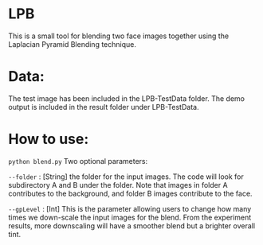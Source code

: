 # LPB
This is a small tool for blending two face images together using the Laplacian Pyramid Blending technique.

# Data:
The test image has been included in the LPB-TestData folder. The demo output is included in the result folder under LPB-TestData.

# How to use:
`python blend.py`
Two optional parameters:

`--folder`  : [String] the folder for the input images. The code will look for subdirectory A and B under the folder. Note that images in folder A contributes to the background, and folder B images contribute to the face. 

`--gpLevel` : [Int]  This is the parameter allowing users to change how many times we down-scale the input images for the blend. From the experiment results, more downscaling will have a smoother blend but a brighter overall tint.  
